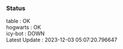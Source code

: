 ### Status


table : OK  
hogwarts : OK  
icy-bot : DOWN  
Latest Update : 2023-12-03 05:07:20.796647
